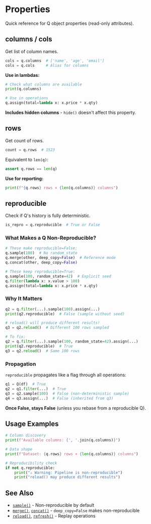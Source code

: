 # Properties

Quick reference for Q object properties (read-only attributes).

## columns / cols

Get list of column names.

```python
cols = q.columns  # ['name', 'age', 'email']
cols = q.cols     # Alias for columns
```

**Use in lambdas:**
```python
# Check what columns are available
print(q.columns)

# Use in operations
q.assign(total=lambda x: x.price * x.qty)
```

**Includes hidden columns** - `hide()` doesn't affect this property.

## rows

Get count of rows.

```python
count = q.rows  # 1523
```

Equivalent to `len(q)`:
```python
assert q.rows == len(q)
```

**Use for reporting:**
```python
print(f"{q.rows} rows × {len(q.columns)} columns")
```

## reproducible

Check if Q's history is fully deterministic.

```python
is_repro = q.reproducible  # True or False
```

### What Makes a Q Non-Reproducible?

```python
# These make reproducible=False:
q.sample(100)  # No random_state
q.merge(other, deep_copy=False)  # Reference mode
q.concat(other, deep_copy=False)

# These keep reproducible=True:
q.sample(100, random_state=42)  # Explicit seed
q.filter(lambda x: x.value > 100)
q.assign(total=lambda x: x.price * x.qty)
```

### Why It Matters

```python
q2 = q.filter(...).sample(100).assign(...)
print(q2.reproducible)  # False (sample without seed)

# reload() will produce different results!
q3 = q2.reload()  # Different 100 rows sampled

# To fix:
q2 = q.filter(...).sample(100, random_state=42).assign(...)
print(q2.reproducible)  # True
q3 = q2.reload()  # Same 100 rows
```

### Propagation

`reproducible` propagates like a flag through all operations:

```python
q1 = Q(df)  # True
q2 = q1.filter(...)  # True
q3 = q2.sample(100)  # False (non-deterministic sample)
q4 = q3.assign(...)  # False (inherited from q3)
```

**Once False, stays False** (unless you rebase from a reproducible Q).

## Usage Examples

```python
# Column discovery
print(f"Available columns: {', '.join(q.columns)}")

# Data shape
print(f"Dataset: {q.rows} rows × {len(q.columns)} columns")

# Reproducibility check
if not q.reproducible:
    print("⚠️ Warning: Pipeline is non-reproducible")
    print("reload() may produce different results")
```

## See Also

- [`sample()`](sample.md) - Non-reproducible by default
- [`merge()`](merge.md), [`concat()`](concat.md) - `deep_copy=False` makes non-reproducible
- [`reload()`](reload.md), [`refresh()`](refresh.md) - Replay operations
